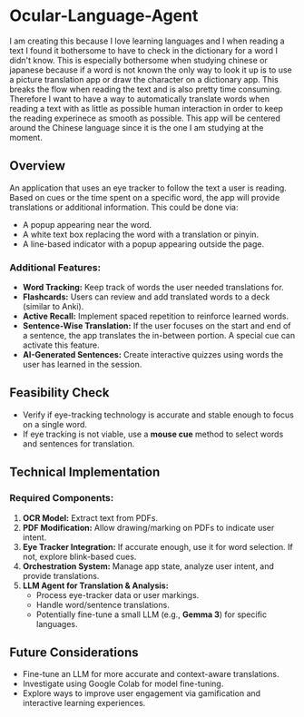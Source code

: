 # Ocular-Language-Agent

I am creating this because I love learning languages and I when reading a text I found it bothersome to have to check in the dictionary for a word I didn't know. This is especially bothersome when studying chinese or japanese because if a word is not known the only way to look it up is to use a picture translation app or draw the character on a dictionary app. This breaks the flow when reading the text and is also pretty time consuming. Therefore I want to have a way to automatically translate words when reading a text with as little as possible human interaction in order to keep the reading experinece as smooth as possible. This app will be centered around the Chinese language since it is the one I am studying at the moment. 

## Overview
An application that uses an eye tracker to follow the text a user is reading. Based on cues or the time spent on a specific word, the app will provide translations or additional information. This could be done via:
- A popup appearing near the word.
- A white text box replacing the word with a translation or pinyin.
- A line-based indicator with a popup appearing outside the page.

### Additional Features:
- **Word Tracking:** Keep track of words the user needed translations for.
- **Flashcards:** Users can review and add translated words to a deck (similar to Anki).
- **Active Recall:** Implement spaced repetition to reinforce learned words.
- **Sentence-Wise Translation:** If the user focuses on the start and end of a sentence, the app translates the in-between portion. A special cue can activate this feature.
- **AI-Generated Sentences:** Create interactive quizzes using words the user has learned in the session.

## Feasibility Check
- Verify if eye-tracking technology is accurate and stable enough to focus on a single word.
- If eye tracking is not viable, use a **mouse cue** method to select words and sentences for translation.

## Technical Implementation
### Required Components:
1. **OCR Model:** Extract text from PDFs.
2. **PDF Modification:** Allow drawing/marking on PDFs to indicate user intent.
3. **Eye Tracker Integration:** If accurate enough, use it for word selection. If not, explore blink-based cues.
4. **Orchestration System:** Manage app state, analyze user intent, and provide translations.
5. **LLM Agent for Translation & Analysis:**
   - Process eye-tracker data or user markings.
   - Handle word/sentence translations.
   - Potentially fine-tune a small LLM (e.g., **Gemma 3**) for specific languages.

## Future Considerations
- Fine-tune an LLM for more accurate and context-aware translations.
- Investigate using Google Colab for model fine-tuning.
- Explore ways to improve user engagement via gamification and interactive learning experiences.
